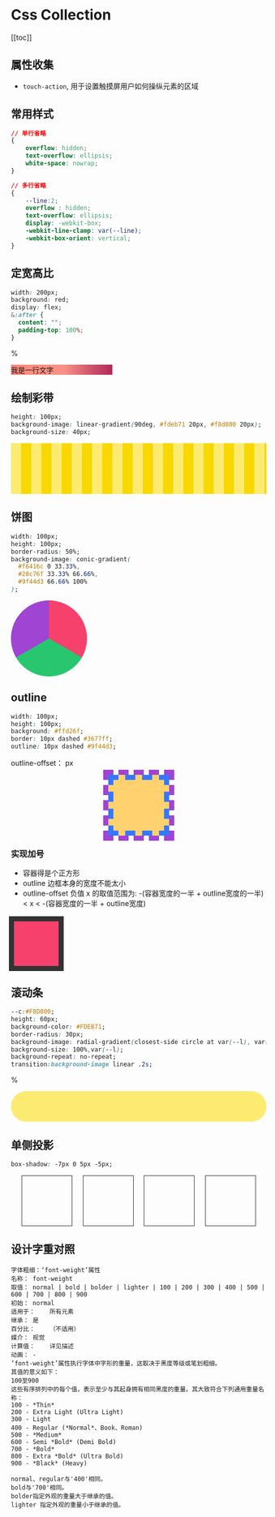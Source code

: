 # Css Collection
[[toc]]

## 属性收集
- `touch-action`, 用于设置触摸屏用户如何操纵元素的区域

## 常用样式
```css
// 单行省略
{
    overflow: hidden;
    text-overflow: ellipsis;
    white-space: nowrap;
}

// 多行省略
{
    --line:2;
    overflow : hidden;
    text-overflow: ellipsis;
    display: -webkit-box;
    -webkit-line-clamp: var(--line);
    -webkit-box-orient: vertical;
}

```

## 定宽高比

```css
width: 200px;
background: red;
display: flex;
&:after {
  content: "";
  padding-top: 100%;
}
```

<el-input v-model='ratio' type='number' style='width:100px;margin-bottom:20px;'></el-input> %

<div class="div1" :style="{'--ratio':ratio +'%'}">
    我是一行文字
</div>

## 绘制彩带

```css
height: 100px;
background-image: linear-gradient(90deg, #fdeb71 20px, #f8d800 20px);
background-size: 40px;
```

<div class="div2"></div>

## 饼图

```css
width: 100px;
height: 100px;
border-radius: 50%;
background-image: conic-gradient(
  #f6416c 0 33.33%,
  #28c76f 33.33% 66.66%,
  #9f44d3 66.66% 100%
);
```

<div class="div3"></div>

## outline

```css
width: 100px;
height: 100px;
background: #ffd26f;
border: 10px dashed #3677ff;
outline: 10px dashed #9f44d3;
```

outline-offset：<el-input v-model='outline_offset' type='number' style='width:100px;margin-bottom:20px;'></el-input> px

<div class="div4" :style="{'outline-offset':outline_offset+'px'}"></div>

### 实现加号
- 容器得是个正方形
- outline 边框本身的宽度不能太小
- outline-offset 负值 x 的取值范围为: -(容器宽度的一半 + outline宽度的一半) < x < -(容器宽度的一半 + outline宽度)
<div class="div4-2"></div>

## 滚动条
```css
--c:#F8D800;
height: 60px;
background-color: #FDEB71;
border-radius: 30px;
background-image: radial-gradient(closest-side circle at var(--l), var(--c),var(--c) 100%,transparent),linear-gradient(var(--c), var(--c));
background-size: 100%,var(--l);
background-repeat: no-repeat;
transition:background-image linear .2s;
```
<el-input v-model='progress' type='number' style='width:100px;margin-bottom:20px;'></el-input> %
<div class="div5" :style="{'--l':progress+'%'}"></div>


## 单侧投影
```css
box-shadow: -7px 0 5px -5px;
```

<div class="div6">
    <div class="div6__1"></div>
    <div class="div6__2"></div>
    <div class="div6__3"></div>
    <div class="div6__4"></div>
</div>

## 设计字重对照
```
字体粗细：‘font-weight’属性
名称： font-weight
取值： normal | bold | bolder | lighter | 100 | 200 | 300 | 400 | 500 | 600 | 700 | 800 | 900
初始： normal
适用于：    所有元素
继承： 是
百分比：    （不适用）
媒介： 视觉
计算值：    详见描述
动画： -
‘font-weight’属性执行字体中字形的重量，这取决于黑度等级或笔划粗细。
其值的意义如下：
100至900
这些有序排列中的每个值，表示至少与其起身拥有相同黑度的重量。其大致符合下列通用重量名称：
100 - *Thin*
200 - Extra Light (Ultra Light)
300 - Light
400 - Regular (*Normal*、Book、Roman)
500 - *Medium*
600 - Semi *Bold* (Demi Bold)
700 - *Bold*
800 - Extra *Bold* (Ultra Bold)
900 - *Black* (Heavy)

normal、regular与'400'相同。
bold与'700'相同。
bolder指定外观的重量大于继承的值。
lighter 指定外观的重量小于继承的值。
```

##
<script>
export default {
    data(){
        return {
            ratio:100,
            outline_offset:0,
            progress:60
        }
    }
}
</script>

<style lang="scss">
    .div1 {
        width:200px;
        background-image: linear-gradient(to right, #ff8177 0%, #ff867a 0%, #ff8c7f 21%, #f99185 52%, #cf556c 78%, #b12a5b 100%);
        display:flex;
        &:after {
            content:'';
            padding-top:var(--ratio);
        }
    }
    .div2 {
        height:100px;
        background-image:linear-gradient(90deg,#FDEB71 20px,#F8D800 20px);
        background-size: 40px;
    }
    .div3 {
        width:150px;
        height:150px;
        border-radius:50%;
        background-image:conic-gradient(#F6416C 0 33.33%, #28C76F 33.33% 66.66%,#9F44D3 66.66% 100%);
    }
    .div4 {
        margin:10px auto 0;
        width:100px;
        height:100px;
        background:#FFD26F;
        border:10px dashed #3677FF;
        outline: 10px dashed #9F44D3;
    }
    .div4-2{
        margin-top:20px;
        width:100px;
        height:100px;
        background:#F6416C;
        outline:10px solid #333;
        animation:outline-cross 3s infinite;
        &:hover{
            animation-play-state: paused;
        }
    }
    .div5 {
        --c:#F8D800;
        height: 60px;
        background-color: #FDEB71;
        border-radius: 30px;
        background-image: radial-gradient(closest-side circle at var(--l), var(--c),var(--c) 100%,transparent),linear-gradient(var(--c), var(--c));
        background-size: 100%,var(--l);
        background-repeat: no-repeat;
        transition:background-image linear .2s;
    }

    .div6 {
        display: grid;
        grid-template-columns: repeat(4, 100px);
        grid-template-rows: 100px;
        justify-content:space-evenly;
        & > div {
            border: 1px solid #333;
        }
        &__1{
            box-shadow: -7px 0 5px -5px;
        }
        &__2{
            box-shadow: 0 -7px 5px -5px;
        }
        &__3{
            box-shadow: 7px 0 5px -5px;
        }
        &__4{
            box-shadow: 0 7px 5px -5px;
        }
    }

    @keyframes outline-cross {
        from {
            outline-offset:0;
        }

        to {
            outline-offset:-60px;
        }
    }
</style>
